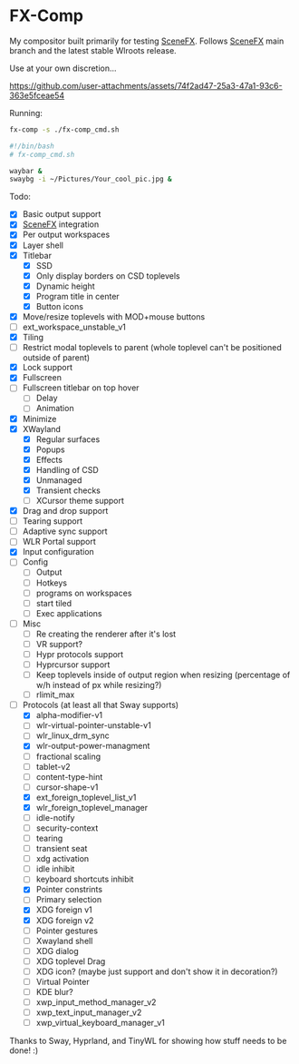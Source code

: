# FX-Comp

My compositor built primarily for testing [SceneFX](https://github.com/wlrfx/scenefx).
Follows [SceneFX](https://github.com/wlrfx/scenefx) main branch and the latest
stable Wlroots release.

Use at your own discretion...

https://github.com/user-attachments/assets/74f2ad47-25a3-47a1-93c6-363e5fceae54

Running:

```sh
fx-comp -s ./fx-comp_cmd.sh
```

```sh
#!/bin/bash
# fx-comp_cmd.sh

waybar &
swaybg -i ~/Pictures/Your_cool_pic.jpg &
```

Todo:

- [X] Basic output support
- [x] [SceneFX](https://github.com/wlrfx/scenefx) integration
- [X] Per output workspaces
- [x] Layer shell
- [X] Titlebar
    - [X] SSD
    - [X] Only display borders on CSD toplevels
    - [X] Dynamic height
    - [X] Program title in center
    - [X] Button icons
- [x] Move/resize toplevels with MOD+mouse buttons
- [ ] ext_workspace_unstable_v1
- [x] Tiling
- [ ] Restrict modal toplevels to parent (whole toplevel can't be positioned outside of parent)
- [x] Lock support
- [x] Fullscreen
- [ ] Fullscreen titlebar on top hover
    - [ ] Delay
    - [ ] Animation
- [X] Minimize
- [X] XWayland
    - [X] Regular surfaces
    - [X] Popups
    - [X] Effects
    - [X] Handling of CSD
    - [X] Unmanaged
    - [X] Transient checks
    - [ ] XCursor theme support
- [X] Drag and drop support
- [ ] Tearing support
- [ ] Adaptive sync support
- [ ] WLR Portal support
- [X] Input configuration
- [ ] Config
    - [ ] Output
    - [ ] Hotkeys
    - [ ] programs on workspaces
    - [ ] start tiled
    - [ ] Exec applications
- [ ] Misc
    - [ ] Re creating the renderer after it's lost
    - [ ] VR support?
    - [ ] Hypr protocols support
    - [ ] Hyprcursor support
    - [ ] Keep toplevels inside of output region when resizing (percentage of w/h instead of px while resizing?)
    - [ ] rlimit_max
- [ ] Protocols (at least all that Sway supports)
    - [x] alpha-modifier-v1
    - [ ] wlr-virtual-pointer-unstable-v1
    - [ ] wlr_linux_drm_sync
    - [x] wlr-output-power-managment
    - [ ] fractional scaling
    - [ ] tablet-v2
    - [ ] content-type-hint
    - [ ] cursor-shape-v1
    - [x] ext_foreign_toplevel_list_v1
    - [x] wlr_foreign_toplevel_manager
    - [ ] idle-notify
    - [ ] security-context
    - [ ] tearing
    - [ ] transient seat
    - [ ] xdg activation
    - [ ] idle inhibit
    - [ ] keyboard shortcuts inhibit
    - [x] Pointer constrints
    - [ ] Primary selection
    - [x] XDG foreign v1
    - [x] XDG foreign v2
    - [ ] Pointer gestures
    - [ ] Xwayland shell
    - [ ] XDG dialog
    - [ ] XDG toplevel Drag
    - [ ] XDG icon? (maybe just support and don't show it in decoration?)
    - [ ] Virtual Pointer
    - [ ] KDE blur?
    - [ ] xwp_input_method_manager_v2
    - [ ] xwp_text_input_manager_v2
    - [ ] xwp_virtual_keyboard_manager_v1

Thanks to Sway, Hyprland, and TinyWL for showing how stuff needs to be done! :)

